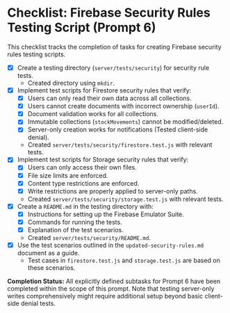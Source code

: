 # Checklist: Firebase Security Rules Testing Script (Prompt 6)

This checklist tracks the completion of tasks for creating Firebase security rules testing scripts.

*   [x] Create a testing directory (`server/tests/security`) for security rule tests.
    *   Created directory using `mkdir`.
*   [x] Implement test scripts for Firestore security rules that verify:
    *   [x] Users can only read their own data across all collections.
    *   [x] Users cannot create documents with incorrect ownership (`userId`).
    *   [x] Document validation works for all collections.
    *   [x] Immutable collections (`stockMovements`) cannot be modified/deleted.
    *   [x] Server-only creation works for notifications (Tested client-side denial).
    *   Created `server/tests/security/firestore.test.js` with relevant tests.
*   [x] Implement test scripts for Storage security rules that verify:
    *   [x] Users can only access their own files.
    *   [x] File size limits are enforced.
    *   [x] Content type restrictions are enforced.
    *   [x] Write restrictions are properly applied to server-only paths.
    *   Created `server/tests/security/storage.test.js` with relevant tests.
*   [x] Create a `README.md` in the testing directory with:
    *   [x] Instructions for setting up the Firebase Emulator Suite.
    *   [x] Commands for running the tests.
    *   [x] Explanation of the test scenarios.
    *   Created `server/tests/security/README.md`.
*   [x] Use the test scenarios outlined in the `updated-security-rules.md` document as a guide.
    *   Test cases in `firestore.test.js` and `storage.test.js` are based on these scenarios.

**Completion Status:** All explicitly defined subtasks for Prompt 6 have been completed within the scope of this prompt. Note that testing server-only writes comprehensively might require additional setup beyond basic client-side denial tests.
